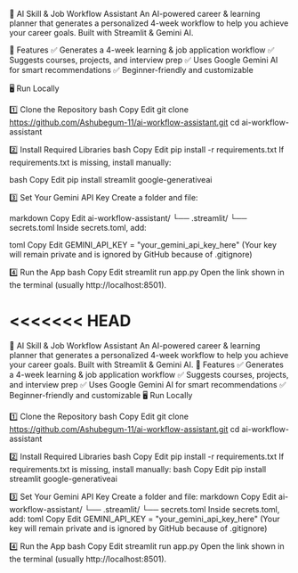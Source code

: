 🤖 AI Skill \& Job Workflow Assistant
An AI-powered career \& learning planner that generates a personalized 4-week workflow to help you achieve your career goals. Built with Streamlit \& Gemini AI.

🚀 Features
✅ Generates a 4-week learning \& job application workflow
✅ Suggests courses, projects, and interview prep
✅ Uses Google Gemini AI for smart recommendations
✅ Beginner-friendly and customizable

🖥️ Run Locally


1️⃣ Clone the Repository
bash
Copy
Edit
git clone https://github.com/Ashubegum-11/ai-workflow-assistant.git
cd ai-workflow-assistant

2️⃣ Install Required Libraries
bash
Copy
Edit
pip install -r requirements.txt
If requirements.txt is missing, install manually:

bash
Copy
Edit
pip install streamlit google-generativeai

3️⃣ Set Your Gemini API Key
Create a folder and file:

markdown
Copy
Edit
ai-workflow-assistant/
└── .streamlit/
└── secrets.toml
Inside secrets.toml, add:

toml
Copy
Edit
GEMINI\_API\_KEY = "your\_gemini\_api\_key\_here"
(Your key will remain private and is ignored by GitHub because of .gitignore)



4️⃣ Run the App
bash
Copy
Edit
streamlit run app.py
Open the link shown in the terminal (usually http://localhost:8501).

<<<<<<< HEAD
=======
🤖 AI Skill & Job Workflow Assistant
An AI-powered career & learning planner that generates a personalized 4-week workflow to help you achieve your career goals. Built with Streamlit & Gemini AI.
🚀 Features
✅ Generates a 4-week learning & job application workflow
✅ Suggests courses, projects, and interview prep
✅ Uses Google Gemini AI for smart recommendations
✅ Beginner-friendly and customizable
🖥️ Run Locally

1️⃣ Clone the Repository
bash
Copy
Edit
git clone https://github.com/Ashubegum-11/ai-workflow-assistant.git
cd ai-workflow-assistant

2️⃣ Install Required Libraries
bash
Copy
Edit
pip install -r requirements.txt
If requirements.txt is missing, install manually:
bash
Copy
Edit
pip install streamlit google-generativeai

3️⃣ Set Your Gemini API Key
Create a folder and file:
markdown
Copy
Edit
ai-workflow-assistant/
└── .streamlit/
└── secrets.toml
Inside secrets.toml, add:
toml
Copy
Edit
GEMINI_API_KEY = "your_gemini_api_key_here"
(Your key will remain private and is ignored by GitHub because of .gitignore)

4️⃣ Run the App
bash
Copy
Edit
streamlit run app.py
Open the link shown in the terminal (usually http://localhost:8501).

